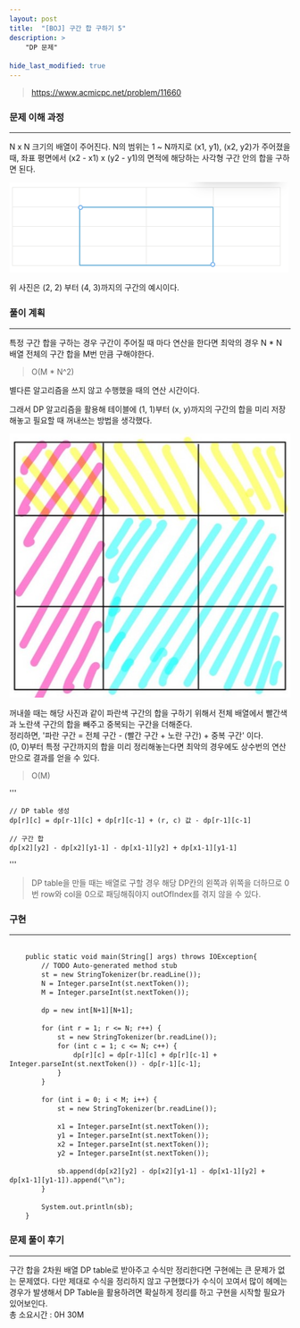 ```yaml
---
layout: post
title:  "[BOJ] 구간 합 구하기 5"
description: >
    "DP 문제"

hide_last_modified: true
---
```

> <https://www.acmicpc.net/problem/11660>

### 문제 이해 과정
***
N x N 크기의 배열이 주어진다. N의 범위는 1 ~ N까지로 (x1, y1), (x2, y2)가 주어졌을 때, 좌표 평면에서 (x2 - x1) x (y2 - y1)의 면적에 해당하는 사각형 구간 안의 합을 구하면 된다.   

![sectionSum](/assets/img/algo/sectionSum.png)   

위 사진은 (2, 2) 부터 (4, 3)까지의 구간의 예시이다.  

### 풀이 계획
***
특정 구간 합을 구하는 경우 구간이 주어질 때 마다 연산을 한다면 최악의 경우 N * N 배열 전체의 구간 합을 M번 만큼 구해야한다. 

> O(M * N^2)

별다른 알고리즘을 쓰지 않고 수행했을 때의 연산 시간이다.   
   
그래서 DP 알고리즘을 활용해 테이블에 (1, 1)부터 (x, y)까지의 구간의 합을 미리 저장해놓고 필요할 때 꺼내쓰는 방법을 생각했다. 

![Sum](/assets/img/algo/sum.jpg)

꺼내쓸 때는 해당 사진과 같이 파란색 구간의 합을 구하기 위해서 전체 배열에서 빨간색과 노란색 구간의 합을 빼주고 중복되는 구간을 더해준다.   
정리하면, '파란 구간 = 전체 구간 - (빨간 구간 + 노란 구간) + 중복 구간' 이다.   
(0, 0)부터 특정 구간까지의 합을 미리 정리해놓는다면 최악의 경우에도 상수번의 연산만으로 결과를 얻을 수 있다. 

> O(M)

'''

    // DP table 생성
    dp[r][c] = dp[r-1][c] + dp[r][c-1] + (r, c) 값 - dp[r-1][c-1]

    // 구간 합 
    dp[x2][y2] - dp[x2][y1-1] - dp[x1-1][y2] + dp[x1-1][y1-1]

'''

> DP table을 만들 때는 배열로 구할 경우 해당 DP칸의 왼쪽과 위쪽을 더하므로 0번 row와 col을 0으로 패딩해줘야지 outOfIndex를 겪지 않을 수 있다.    


### 구현
***
```

    public static void main(String[] args) throws IOException{
		// TODO Auto-generated method stub
		st = new StringTokenizer(br.readLine());
		N = Integer.parseInt(st.nextToken());
		M = Integer.parseInt(st.nextToken());
		
		dp = new int[N+1][N+1];
		
		for (int r = 1; r <= N; r++) {
			st = new StringTokenizer(br.readLine());
			for (int c = 1; c <= N; c++) {
				dp[r][c] = dp[r-1][c] + dp[r][c-1] + Integer.parseInt(st.nextToken()) - dp[r-1][c-1];
			}
		}
		
		for (int i = 0; i < M; i++) {
			st = new StringTokenizer(br.readLine());
			
			x1 = Integer.parseInt(st.nextToken());
			y1 = Integer.parseInt(st.nextToken());
			x2 = Integer.parseInt(st.nextToken());
			y2 = Integer.parseInt(st.nextToken());
			
			sb.append(dp[x2][y2] - dp[x2][y1-1] - dp[x1-1][y2] + dp[x1-1][y1-1]).append("\n");
		}
		
		System.out.println(sb);
	}

```

### 문제 풀이 후기
***
구간 합을 2차원 배열 DP table로 받아주고 수식만 정리한다면 구현에는 큰 문제가 없는 문제였다. 다만 제대로 수식을 정리하지 않고 구현했다가 수식이 꼬여서 많이 헤메는 경우가 발생해서 DP Table을 활용하려면 확실하게 정리를 하고 구현을 시작할 필요가 있어보인다.   
총 소요시간 : 0H 30M
